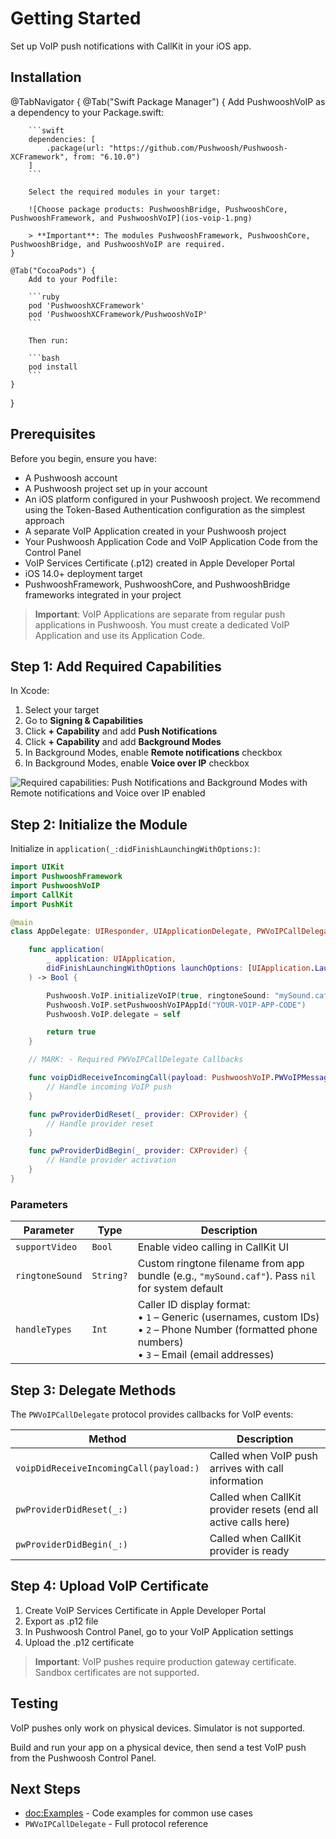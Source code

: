 # Getting Started

Set up VoIP push notifications with CallKit in your iOS app.

## Installation

@TabNavigator {
    @Tab("Swift Package Manager") {
        Add PushwooshVoIP as a dependency to your Package.swift:

        ```swift
        dependencies: [
            .package(url: "https://github.com/Pushwoosh/Pushwoosh-XCFramework", from: "6.10.0")
        ]
        ```

        Select the required modules in your target:

        ![Choose package products: PushwooshBridge, PushwooshCore, PushwooshFramework, and PushwooshVoIP](ios-voip-1.png)

        > **Important**: The modules PushwooshFramework, PushwooshCore, PushwooshBridge, and PushwooshVoIP are required.
    }

    @Tab("CocoaPods") {
        Add to your Podfile:

        ```ruby
        pod 'PushwooshXCFramework'
        pod 'PushwooshXCFramework/PushwooshVoIP'
        ```

        Then run:

        ```bash
        pod install
        ```
    }
}

## Prerequisites

Before you begin, ensure you have:

- A Pushwoosh account
- A Pushwoosh project set up in your account
- An iOS platform configured in your Pushwoosh project. We recommend using the Token-Based Authentication configuration as the simplest approach
- A separate VoIP Application created in your Pushwoosh project
- Your Pushwoosh Application Code and VoIP Application Code from the Control Panel
- VoIP Services Certificate (.p12) created in Apple Developer Portal
- iOS 14.0+ deployment target
- PushwooshFramework, PushwooshCore, and PushwooshBridge frameworks integrated in your project

> **Important**: VoIP Applications are separate from regular push applications in Pushwoosh. You must create a dedicated VoIP Application and use its Application Code.

## Step 1: Add Required Capabilities

In Xcode:

1. Select your target
2. Go to **Signing & Capabilities**
3. Click **+ Capability** and add **Push Notifications**
4. Click **+ Capability** and add **Background Modes**
5. In Background Modes, enable **Remote notifications** checkbox
6. In Background Modes, enable **Voice over IP** checkbox

![Required capabilities: Push Notifications and Background Modes with Remote notifications and Voice over IP enabled](ios-voip-2.png)

## Step 2: Initialize the Module

Initialize in `application(_:didFinishLaunchingWithOptions:)`:

```swift
import UIKit
import PushwooshFramework
import PushwooshVoIP
import CallKit
import PushKit

@main
class AppDelegate: UIResponder, UIApplicationDelegate, PWVoIPCallDelegate {

    func application(
        _ application: UIApplication,
        didFinishLaunchingWithOptions launchOptions: [UIApplication.LaunchOptionsKey: Any]?
    ) -> Bool {

        Pushwoosh.VoIP.initializeVoIP(true, ringtoneSound: "mySound.caf", handleTypes: 1)
        Pushwoosh.VoIP.setPushwooshVoIPAppId("YOUR-VOIP-APP-CODE")
        Pushwoosh.VoIP.delegate = self

        return true
    }

    // MARK: - Required PWVoIPCallDelegate Callbacks

    func voipDidReceiveIncomingCall(payload: PushwooshVoIP.PWVoIPMessage) {
        // Handle incoming VoIP push
    }

    func pwProviderDidReset(_ provider: CXProvider) {
        // Handle provider reset
    }

    func pwProviderDidBegin(_ provider: CXProvider) {
        // Handle provider activation
    }
}
```

### Parameters

| Parameter | Type | Description |
|-----------|------|-------------|
| `supportVideo` | `Bool` | Enable video calling in CallKit UI |
| `ringtoneSound` | `String?` | Custom ringtone filename from app bundle (e.g., `"mySound.caf"`). Pass `nil` for system default |
| `handleTypes` | `Int` | Caller ID display format:<br>• `1` – Generic (usernames, custom IDs)<br>• `2` – Phone Number (formatted phone numbers)<br>• `3` – Email (email addresses) |

## Step 3: Delegate Methods

The ``PWVoIPCallDelegate`` protocol provides callbacks for VoIP events:

| Method | Description |
|--------|-------------|
| `voipDidReceiveIncomingCall(payload:)` | Called when VoIP push arrives with call information |
| `pwProviderDidReset(_:)` | Called when CallKit provider resets (end all active calls here) |
| `pwProviderDidBegin(_:)` | Called when CallKit provider is ready |

## Step 4: Upload VoIP Certificate

1. Create VoIP Services Certificate in Apple Developer Portal
2. Export as .p12 file
3. In Pushwoosh Control Panel, go to your VoIP Application settings
4. Upload the .p12 certificate

> **Important**: VoIP pushes require production gateway certificate. Sandbox certificates are not supported.

## Testing

VoIP pushes only work on physical devices. Simulator is not supported.

Build and run your app on a physical device, then send a test VoIP push from the Pushwoosh Control Panel.

## Next Steps

- <doc:Examples> - Code examples for common use cases
- ``PWVoIPCallDelegate`` - Full protocol reference
